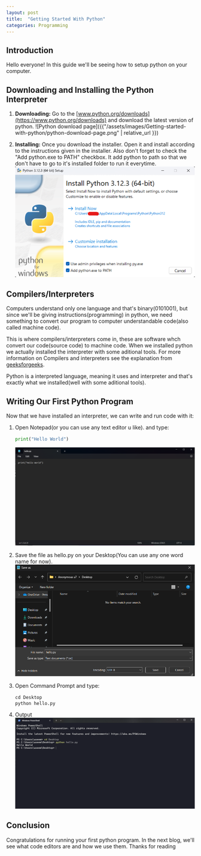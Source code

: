 ```yaml
---
layout: post
title:  "Getting Started With Python"
categories: Programming
---
```


## Introduction

Hello everyone! In this guide we'll be seeing how to setup python on your computer.

## Downloading and Installing the Python Interpreter

1. **Downloading:** Go to the [www.python.org/downloads](https://www.python.org/downloads) and download the latest version of python.
![Python download page]({{"/assets/images/Getting-started-with-python/python-download-page.png" | relative_url }})

1. **Installing:** Once you download the installer. Open it and install according to the instructions given in the installer. Also don't forget to check the "Add python.exe to PATH" checkbox. It add python to path so that we don't have to go to it's installed folder to run it everytime.
![install python](assets/images/Getting-started-with-python/python-install.png)

## Compilers/Interpreters

Computers understand only one language and that's binary(0101001), but since we'll be giving instructions(programming) in python, we need something to convert our program to computer understandable code(also called machine code).

This is where compilers/interpreters come in, these are software whch convert our code(source code) to machine code. When we installed python we actually installed the interpreter with some aditional tools. For more information on Compilers and interpreters see the explanation from [geeksforgeeks](https://www.geeksforgeeks.org/compiler-vs-interpreter-2/).

Python is a interpreted language, meaning it uses and interpreter and that's exactly what we installed(well with some aditional tools).

## Writing Our First Python Program

Now that we have installed an interpreter, we can write and run code with it:

1. Open Notepad(or you can use any text editor u like). and type:

   ```python
   print("Hello World")
   ```

   ![Write hello world program in notepad](/assets/images/Getting-started-with-python/notepad-write.png)

2. Save the file as hello.py on your Desktop(You can use any one word name for now).
    ![saving as hello.py](/assets/images/Getting-started-with-python/notepad-save.png)

3. Open Command Prompt and type:

   ```shell
   cd Desktop
   python hello.py
   ```

4. Output
   ![Hello World Output](/assets/images/Getting-started-with-python/py-output.png)

## Conclusion

Congratulations for running your first python program. In the next blog, we'll see what code editors are and how we use them. Thanks for reading
